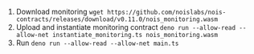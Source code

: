 1. Download monitoring
   `wget https://github.com/noislabs/nois-contracts/releases/download/v0.11.0/nois_monitoring.wasm`
1. Upload and instantiate monitoring contract
   `deno run --allow-read --allow-net instantiate_monitoring.ts nois_monitoring.wasm`
1. Run `deno run --allow-read --allow-net main.ts`
